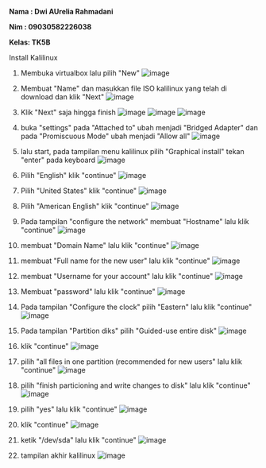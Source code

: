__Nama : Dwi AUrelia Rahmadani__

__Nim  : 09030582226038__

__Kelas: TK5B__

Install Kalilinux

1. Membuka virtualbox lalu pilih "New" 
![image](https://github.com/user-attachments/assets/5c94285f-5ecb-45e7-866b-4be0ad594801)

2. Membuat "Name" dan masukkan file ISO kalilinux yang telah di download dan klik "Next"
![image](https://github.com/user-attachments/assets/e9eb669d-be46-4218-91dd-053cf9e1868a)

3. Klik "Next" saja hingga finish
![image](https://github.com/user-attachments/assets/365c8243-46c8-4fde-b046-b0af93fd0ec1)
![image](https://github.com/user-attachments/assets/36c35f0a-1ead-42f7-95df-9f36f73d0d02)
![image](https://github.com/user-attachments/assets/9593fd0c-b5b9-48e4-881e-f603687d1775)

4. buka "settings" pada "Attached to" ubah menjadi "Bridged Adapter" dan pada "Promiscuous Mode" ubah menjadi "Allow all"
![image](https://github.com/user-attachments/assets/b1eb5aea-7715-4958-9520-62fde67178dd)

5. lalu start, pada tampilan menu kalilinux pilih "Graphical install" tekan "enter" pada keyboard
![image](https://github.com/user-attachments/assets/d09cf3d6-d22e-4816-ae0e-3b45ec3957d3)

6. Pilih "English" klik "continue"
![image](https://github.com/user-attachments/assets/c27aa14c-21a6-4d10-a1ad-8f54ca07ccff)

7. Pilih "United States" klik "continue"
![image](https://github.com/user-attachments/assets/9324ece2-41d5-4233-b6a5-a3ed08d4a587)

8. Pilih "American English" klik "continue"
![image](https://github.com/user-attachments/assets/68cd1ac8-e3b3-4fef-94bc-037fa068027a)

9. Pada tampilan "configure the network" membuat "Hostname" lalu klik "continue"
![image](https://github.com/user-attachments/assets/f4d67d12-e913-450b-86c0-c37ef6d0b3c3)

10. membuat "Domain Name"  lalu klik "continue"
![image](https://github.com/user-attachments/assets/bf81e304-4feb-4d11-83c9-a911ff61cf1a)

11. membuat "Full name for the new user" lalu klik "continue"
![image](https://github.com/user-attachments/assets/3ca7f613-ae02-4b8c-9151-1b848c55cf53)

12. membuat "Username for your account" lalu klik "continue"
![image](https://github.com/user-attachments/assets/98dfa93c-a6e4-480c-a782-ece5868d4b1a)

13. Membuat "password" lalu klik "continue"
![image](https://github.com/user-attachments/assets/292c7d56-14a1-40b2-a7bc-64c72aa96c97)

14. Pada tampilan "Configure the clock" pilih "Eastern" lalu klik "continue"
![image](https://github.com/user-attachments/assets/6c668277-5706-4da2-b847-8f1eb4dcdf43)

15. Pada tampilan "Partition diks" pilih "Guided-use entire disk"
![image](https://github.com/user-attachments/assets/b841b7d5-d954-402c-b861-e00fe368500b)

16. klik "continue"
![image](https://github.com/user-attachments/assets/646b0935-8b6e-448f-88d7-35cc3d398709)

17. pilih "all files in one partition (recommended for new users" lalu klik "continue"
![image](https://github.com/user-attachments/assets/f2b6d7f4-619a-472a-97c6-53926998443c)

18. pilih "finish particioning and write changes to disk" lalu klik "continue"
![image](https://github.com/user-attachments/assets/ffd80656-4087-4ede-a4dd-b5cfee658413)

19. pilih "yes" lalu klik "continue"
![image](https://github.com/user-attachments/assets/06633890-8601-4f74-be18-974d6ac6d2ee)

20. klik "continue"
![image](https://github.com/user-attachments/assets/1ebf2162-9baf-49bd-8971-aa20c39b8d57)

21. ketik "/dev/sda" lalu klik "continue" 
![image](https://github.com/user-attachments/assets/7435a107-4ecc-4736-9a2e-838bd48ebca8)

22. tampilan akhir kalilinux
![image](https://github.com/user-attachments/assets/7882e0b6-0711-40c8-98b1-fd40aa2e1b0a)



